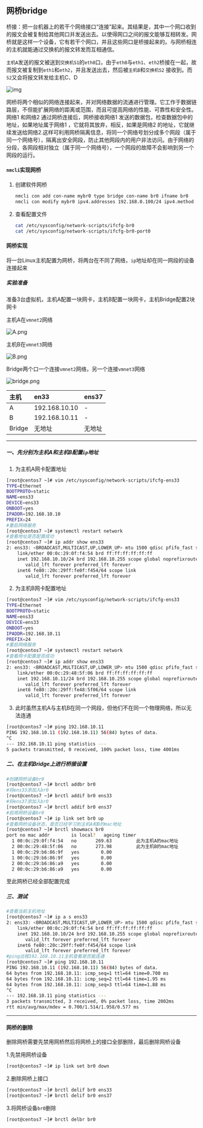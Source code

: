 ## 网桥bridge

桥接：把一台机器上的若干个网络接口“连接”起来。其结果是，其中一个网口收到的报文会被复制给其他网口并发送出去。以使得网口之间的报文能够互相转发。网桥就是这样一个设备，它有若干个网口，并且这些网口是桥接起来的。与网桥相连的主机就能通过交换机的报文转发而互相通信。

`主机A`发送的报文被送到`交换机S1`的`eth0`口，由于`eth0`与`eth1`、`eth2`桥接在一起，故而报文被复制到`eth1`和`eth2`，并且发送出去，然后被`主机B`和`交换机S2` 接收到。而`S2`又会将报文转发给主机C、D

![img](E:\MyLinuxOPS\Linux基础\网络管理\网桥\clip_image002.jpg) 

网桥将两个相似的网络连接起来，并对网络数据的流通进行管理。它工作于数据链路层，不但能扩展网络的距离或范围，而且可提高网络的性能、可靠性和安全性。网络1 和网络2 通过网桥连接后，网桥接收网络1 发送的数据包，检查数据包中的地址，如果地址属于网络1 ，它就将其放弃，相反，如果是网络2 的地址，它就继续发送给网络2.这样可利用网桥隔离信息，将同一个网络号划分成多个网段（属于同一个网络号），隔离出安全网段，防止其他网段内的用户非法访问。由于网络的分段，各网段相对独立（属于同一个网络号），一个网段的故障不会影响到另一个网段的运行。

#### `nmcli`实现网桥

1. 创建软件网桥

   ```bash
   nmcli con add con-name mybr0 type bridge con-name br0 ifname br0
   nmcli con modify mybr0 ipv4.addresses 192.168.0.100/24 ipv4.method manual nmcli con add con-name br0-port0 type bridge-slave ifname eth0 master br0
   ```

2. 查看配置文件

   ```bash
   cat /etc/sysconfig/network-scripts/ifcfg-br0
   cat /etc/sysconfig/network-scripts/ifcfg-br0-port0
   ```

#### 网桥实现

将一台Linux主机配置为网桥，将两台在不同了网络，`ip`地址却在同一网段的设备连接起来  

##### 实验准备  

准备3台虚拟机，主机A配置一块网卡，主机B配置一块网卡，主机Bridge配置2块网卡  

主机A在`vmnet2`网络

![A.png](A.png)

主机B在`vmnet3`网络

![B.png](B.png)

Bridge两个口一个连接`vmnet2`网络，另一个连接`vmnet3`网络

![bridge.png](bridge.png)

|主机|en33|ens37|
|:-|:-|:-|
|A|192.168.10.10|-|
|B|192.168.10.11|-|
|Bridge|无地址|无地址|
***
##### 一、先分别为主机A和主机B配置`ip`地址  

1. 为主机A网卡配置地址

```bash
[root@centos7 ~]# vim /etc/sysconfig/network-scripts/ifcfg-ens33 
TYPE=Ethernet
BOOTPROTO=static
NAME=ens33
DEVICE=ens33
ONBOOT=yes
IPADDR=192.168.10.10
PREFIX=24
#重启网络服务
[root@centos7 ~]# systemctl restart network
#查看地址是否配置成功
[root@centos7 ~]# ip addr show ens33
2: ens33: <BROADCAST,MULTICAST,UP,LOWER_UP> mtu 1500 qdisc pfifo_fast state UP group default qlen 1000
    link/ether 00:0c:29:0f:f4:54 brd ff:ff:ff:ff:ff:ff
    inet 192.168.10.10/24 brd 192.168.10.255 scope global noprefixroute ens33
       valid_lft forever preferred_lft forever
    inet6 fe80::20c:29ff:fe0f:f454/64 scope link 
       valid_lft forever preferred_lft forever

```
2. 为主机B网卡配置地址

```bash
[root@centos7 ~]# vim /etc/sysconfig/network-scripts/ifcfg-ens33 
TYPE=Ethernet
BOOTPROTO=static
NAME=ens33
DEVICE=ens33
ONBOOT=yes
IPADDR=192.168.10.11
PREFIX=24
#重启网络服务
[root@centos7 ~]# systemctl restart network
#查看网卡配置是否成功
[root@centos7 ~]# ip addr show ens33
2: ens33: <BROADCAST,MULTICAST,UP,LOWER_UP> mtu 1500 qdisc pfifo_fast state UP group default qlen 1000
    link/ether 00:0c:29:48:5f:06 brd ff:ff:ff:ff:ff:ff
    inet 192.168.10.11/24 brd 192.168.10.255 scope global noprefixroute ens33
       valid_lft forever preferred_lft forever
    inet6 fe80::20c:29ff:fe48:5f06/64 scope link 
       valid_lft forever preferred_lft forever
```
3. 此时虽然主机A与主机B在同一个网段，但他们不在同一个物理网络，所以无法连通

```bash
[root@centos7 ~]# ping 192.168.10.11
PING 192.168.10.11 (192.168.10.11) 56(84) bytes of data.
^C
--- 192.168.10.11 ping statistics ---
5 packets transmitted, 0 received, 100% packet loss, time 4001ms

```
##### 二、在主机Bridge上进行桥接设置

```bash
#创建网桥设备br0
[root@centos7 ~]# brctl addbr br0
#将ens33添加入br0
[root@centos7 ~]# brctl addif br0 ens33
#将ens37添加入br0
[root@centos7 ~]# brctl addif br0 ens37
#启用网桥设备br0
[root@centos7 ~]# ip link set br0 up
#查看网桥设备状态，是否已经学习到主机A和B的mac地址
[root@centos7 ~]# brctl showmacs br0
port no	mac addr		is local?	ageing timer
  1	00:0c:29:0f:f4:54	no		 269.63         此为主机A的mac地址
  2	00:0c:29:48:5f:06	no		 273.98         此为主机B的mac地址
  1	00:0c:29:b6:86:9f	yes		   0.00
  1	00:0c:29:b6:86:9f	yes		   0.00
  2	00:0c:29:b6:86:a9	yes		   0.00
  2	00:0c:29:b6:86:a9	yes		   0.00
```
至此网桥已经全部配置完成  

##### 三、测试

```bash
#查看当前主机地址
[root@centos7 ~]# ip a s ens33
2: ens33: <BROADCAST,MULTICAST,UP,LOWER_UP> mtu 1500 qdisc pfifo_fast state UP group default qlen 1000
    link/ether 00:0c:29:0f:f4:54 brd ff:ff:ff:ff:ff:ff
    inet 192.168.10.10/24 brd 192.168.10.255 scope global noprefixroute ens33
       valid_lft forever preferred_lft forever
    inet6 fe80::20c:29ff:fe0f:f454/64 scope link 
       valid_lft forever preferred_lft forever
#ping远程192.168.10.11主机查看是否能连通
[root@centos7 ~]# ping 192.168.10.11
PING 192.168.10.11 (192.168.10.11) 56(84) bytes of data.
64 bytes from 192.168.10.11: icmp_seq=1 ttl=64 time=0.700 ms
64 bytes from 192.168.10.11: icmp_seq=2 ttl=64 time=1.95 ms
64 bytes from 192.168.10.11: icmp_seq=3 ttl=64 time=1.88 ms
^C
--- 192.168.10.11 ping statistics ---
3 packets transmitted, 3 received, 0% packet loss, time 2002ms
rtt min/avg/max/mdev = 0.700/1.514/1.958/0.577 ms
```
***
#### 网桥的删除 

删除网桥需要先禁用网桥然后将网桥上的接口全部删除，最后删除网桥设备  

1.先禁用网桥设备

```bash
[root@centos7 ~]# ip link set br0 down
```
2.删除网桥上接口
```bash
[root@centos7 ~]# brctl delif br0 ens33
[root@centos7 ~]# brctl delif br0 ens37
```
3.将网桥设备`br0`删除

```bash
[root@centos7 ~]# brctl delbr br0
```

